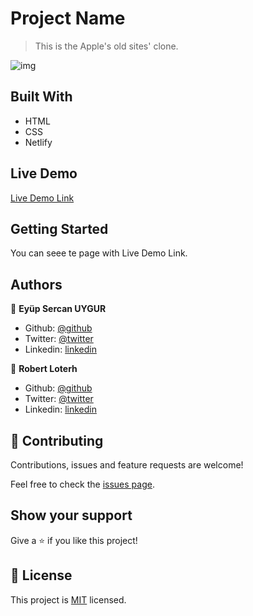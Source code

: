 # Project Name

> This is the Apple's old sites' clone.

![img](./assets/Screenshot.png)

## Built With

- HTML
- CSS
- Netlify

## Live Demo

[Live Demo Link](https://angry-minsky-6b4724.netlify.app/)


## Getting Started

You can seee te page with Live Demo Link.


## Authors

👤 **Eyüp Sercan UYGUR**

- Github: [@github](https://github.com/eypsrcnuygr)
- Twitter: [@twitter](https://twitter.com/eypsrcnuygr)
- Linkedin: [linkedin](https://www.linkedin.com/in/ey%C3%BCp-sercan-uygur-a55989a1/)

👤 **Robert Loterh**

- Github: [@github](https://github.com/rloterh)
- Twitter: [@twitter](https://twitter.com/RLoterh )
- Linkedin: [linkedin](https://www.linkedin.com/in/robert-loterh-30b265135/ )

## 🤝 Contributing

Contributions, issues and feature requests are welcome!

Feel free to check the [issues page](issues/).

## Show your support

Give a ⭐️ if you like this project!

## 📝 License

This project is [MIT](lic.url) licensed.
